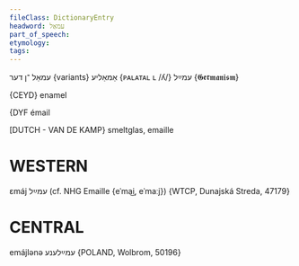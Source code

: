 ```yaml
---
fileClass: DictionaryEntry
headword: עמאַל
part_of_speech: 
etymology: 
tags: 
---
```

עמאַל
־ן
דער
{variants}
אַמאַליע ‎{ᴘᴀʟᴀᴛᴀʟ ʟ /ʎ/}
עמײַל {𝕲𝖊𝖗𝖒𝖆𝖓𝖎𝖘𝖒}

{CEYD}
enamel

{DYF
émail

[DUTCH - VAN DE KAMP}
smeltglas, emaille

WESTERN
========

ɛmáj עמײַל (cf. NHG Emaille {eˈma͜i, eˈmaːj}) {WTCP, Dunajská Streda, 47179}

CENTRAL
========

emájlənə עמײַלענע {POLAND, Wolbrom, 50196}
